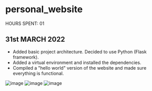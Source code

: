 # personal_website
HOURS SPENT: 01

## 31st MARCH 2022
- Added basic project architecture. Decided to use Python (Flask framework).
- Added a virtual environment and installed the dependencies.
- Compiled a "hello world" version of the website and made sure everything is functional.

![image](https://user-images.githubusercontent.com/62790552/161379992-025a507f-0cf8-4af7-b15d-33a5bfa2623c.png)
![image](https://user-images.githubusercontent.com/62790552/161380035-e54ca5c8-fd11-4b42-b8c7-dcaeb34f6061.png)
![image](https://user-images.githubusercontent.com/62790552/161380027-3cac44df-53c3-4105-abf7-bbb18a3d04fd.png)
